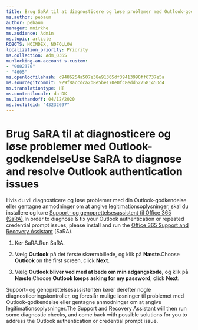 ```yaml
---
title: Brug SaRA til at diagnosticere og løse problemer med Outlook-godkendelse
ms.author: pebaum
author: pebaum
manager: mnirkhe
ms.audience: Admin
ms.topic: article
ROBOTS: NOINDEX, NOFOLLOW
localization_priority: Priority
ms.collection: Adm_O365
munlocking-an-account s.custom:
- "9002370"
- "4605"
ms.openlocfilehash: d9486254a507e38e91365df39413990ff6737e5a
ms.sourcegitcommit: 929f8accdca2b8e5be170e0fc8edd527581453d4
ms.translationtype: HT
ms.contentlocale: da-DK
ms.lasthandoff: 04/12/2020
ms.locfileid: "43232697"
---
```

# <a name="use-sara-to-diagnose-and-resolve-outlook-authentication-issues"></a><span data-ttu-id="36356-102">Brug SaRA til at diagnosticere og løse problemer med Outlook-godkendelse</span><span class="sxs-lookup"><span data-stu-id="36356-102">Use SaRA to diagnose and resolve Outlook authentication issues</span></span>

<span data-ttu-id="36356-103">Hvis du vil diagnosticere og løse problemer med din Outlook-godkendelse eller gentagne anmodninger om at angive legitimationsoplysninger, skal du installere og køre [Support- og genoprettelsesassistent til Office 365 (SaRA)](https://diagnostics.office.com/#/).</span><span class="sxs-lookup"><span data-stu-id="36356-103">In order to diagnose & fix your Outlook authentication or repeated credential prompt issues, please install and run the [Office 365 Support and Recovery Assistant](https://diagnostics.office.com/#/) (SaRA).</span></span>

1. <span data-ttu-id="36356-104">Kør SaRA.</span><span class="sxs-lookup"><span data-stu-id="36356-104">Run SaRA.</span></span>

2. <span data-ttu-id="36356-105">Vælg **Outlook** på det første skærmbillede, og klik på **Næste**.</span><span class="sxs-lookup"><span data-stu-id="36356-105">Choose **Outlook** on the first screen, click **Next**.</span></span>

3. <span data-ttu-id="36356-106">Vælg **Outlook bliver ved med at bede om min adgangskode**, og klik på **Næste**.</span><span class="sxs-lookup"><span data-stu-id="36356-106">Choose **Outlook keeps asking for my password**, click **Next**.</span></span>

<span data-ttu-id="36356-107">Support- og genoprettelsesassistenten kører derefter nogle diagnosticeringskontroller, og foreslår mulige løsninger til problemet med Outlook-godkendelse eller gentagne anmodninger om at angive legitimationsoplysninger.</span><span class="sxs-lookup"><span data-stu-id="36356-107">The Support and Recovery Assistant will then run some diagnostic checks, and come back with possible solutions for you to address the Outlook authentication or credential prompt issue.</span></span>

